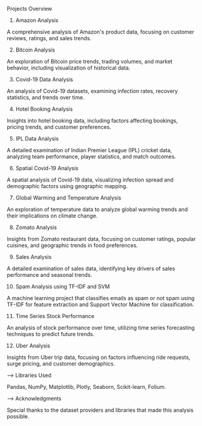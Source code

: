 Projects Overview

1) Amazon Analysis
   
A comprehensive analysis of Amazon's product data, focusing on customer reviews, ratings, and sales trends.


2) Bitcoin Analysis
   
An exploration of Bitcoin price trends, trading volumes, and market behavior, including visualization of historical data.


3) Covid-19 Data Analysis
   
An analysis of Covid-19 datasets, examining infection rates, recovery statistics, and trends over time.


4) Hotel Booking Analysis
   
Insights into hotel booking data, including factors affecting bookings, pricing trends, and customer preferences.


5) IPL Data Analysis
    
A detailed examination of Indian Premier League (IPL) cricket data, analyzing team performance, player statistics, and match outcomes.


6) Spatial Covid-19 Analysis
   
A spatial analysis of Covid-19 data, visualizing infection spread and demographic factors using geographic mapping.


7) Global Warming and Temperature Analysis
   
An exploration of temperature data to analyze global warming trends and their implications on climate change.


8) Zomato Analysis
    
Insights from Zomato restaurant data, focusing on customer ratings, popular cuisines, and geographic trends in food preferences.


9) Sales Analysis
    
A detailed examination of sales data, identifying key drivers of sales performance and seasonal trends.


10) Spam Analysis using TF-IDF and SVM
    
A machine learning project that classifies emails as spam or not spam using TF-IDF for feature extraction and Support Vector Machine for classification.


11) Time Series Stock Performance
    
An analysis of stock performance over time, utilizing time series forecasting techniques to predict future trends.


12) Uber Analysis
    
Insights from Uber trip data, focusing on factors influencing ride requests, surge pricing, and customer demographics.


--> Libraries Used


Pandas,
NumPy,
Matplotlib,
Plotly,
Seaborn,
Scikit-learn,
Folium.

--> Acknowledgments


Special thanks to the dataset providers and libraries that made this analysis possible.
